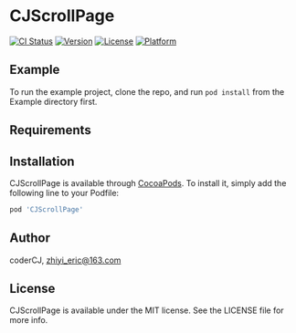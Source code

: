 # CJScrollPage

[![CI Status](https://img.shields.io/travis/coderCJ/CJScrollPage.svg?style=flat)](https://travis-ci.org/coderCJ/CJScrollPage)
[![Version](https://img.shields.io/cocoapods/v/CJScrollPage.svg?style=flat)](https://cocoapods.org/pods/CJScrollPage)
[![License](https://img.shields.io/cocoapods/l/CJScrollPage.svg?style=flat)](https://cocoapods.org/pods/CJScrollPage)
[![Platform](https://img.shields.io/cocoapods/p/CJScrollPage.svg?style=flat)](https://cocoapods.org/pods/CJScrollPage)

## Example

To run the example project, clone the repo, and run `pod install` from the Example directory first.

## Requirements

## Installation

CJScrollPage is available through [CocoaPods](https://cocoapods.org). To install
it, simply add the following line to your Podfile:

```ruby
pod 'CJScrollPage'
```

## Author

coderCJ, zhiyi_eric@163.com

## License

CJScrollPage is available under the MIT license. See the LICENSE file for more info.
